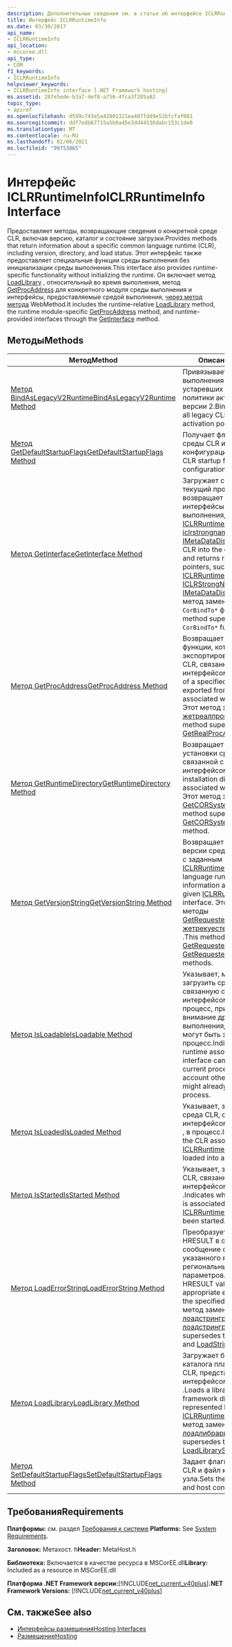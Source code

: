 ```yaml
---
description: Дополнительные сведения см. в статье об интерфейсе ICLRRuntimeInfo.
title: Интерфейс ICLRRuntimeInfo
ms.date: 03/30/2017
api_name:
- ICLRRuntimeInfo
api_location:
- mscoree.dll
api_type:
- COM
f1_keywords:
- ICLRRuntimeInfo
helpviewer_keywords:
- ICLRRuntimeInfo interface [.NET Framework hosting]
ms.assetid: 287e5ede-b3a7-4ef8-a756-4fca3f285a82
topic_type:
- apiref
ms.openlocfilehash: d599c743e5a42801321ea487fdd9e52bfcfaf081
ms.sourcegitcommit: ddf7edb67715a5b9a45e3dd44536dabc153c1de0
ms.translationtype: MT
ms.contentlocale: ru-RU
ms.lasthandoff: 02/06/2021
ms.locfileid: "99753865"
---
```

# <a name="iclrruntimeinfo-interface"></a><span data-ttu-id="9316a-103">Интерфейс ICLRRuntimeInfo</span><span class="sxs-lookup"><span data-stu-id="9316a-103">ICLRRuntimeInfo Interface</span></span>

<span data-ttu-id="9316a-104">Предоставляет методы, возвращающие сведения о конкретной среде CLR, включая версию, каталог и состояние загрузки.</span><span class="sxs-lookup"><span data-stu-id="9316a-104">Provides methods that return information about a specific common language runtime (CLR), including version, directory, and load status.</span></span> <span data-ttu-id="9316a-105">Этот интерфейс также предоставляет специальные функции среды выполнения без инициализации среды выполнения.</span><span class="sxs-lookup"><span data-stu-id="9316a-105">This interface also provides runtime-specific functionality without initializing the runtime.</span></span> <span data-ttu-id="9316a-106">Он включает метод [LoadLibrary](iclrruntimeinfo-loadlibrary-method.md) , относительный во время выполнения, метод [GetProcAddress](iclrruntimeinfo-getprocaddress-method.md) для конкретного модуля среды выполнения и интерфейсы, предоставляемые средой выполнения, [через метод метода](iclrruntimeinfo-getinterface-method.md) WebMethod.</span><span class="sxs-lookup"><span data-stu-id="9316a-106">It includes the runtime-relative [LoadLibrary](iclrruntimeinfo-loadlibrary-method.md) method, the runtime module-specific [GetProcAddress](iclrruntimeinfo-getprocaddress-method.md) method, and runtime-provided interfaces through the [GetInterface](iclrruntimeinfo-getinterface-method.md) method.</span></span>  
  
## <a name="methods"></a><span data-ttu-id="9316a-107">Методы</span><span class="sxs-lookup"><span data-stu-id="9316a-107">Methods</span></span>  
  
|<span data-ttu-id="9316a-108">Метод</span><span class="sxs-lookup"><span data-stu-id="9316a-108">Method</span></span>|<span data-ttu-id="9316a-109">Описание</span><span class="sxs-lookup"><span data-stu-id="9316a-109">Description</span></span>|  
|------------|-----------------|  
|[<span data-ttu-id="9316a-110">Метод BindAsLegacyV2Runtime</span><span class="sxs-lookup"><span data-stu-id="9316a-110">BindAsLegacyV2Runtime Method</span></span>](iclrruntimeinfo-bindaslegacyv2runtime-method.md)|<span data-ttu-id="9316a-111">Привязывает эту среду выполнения для всех устаревших решений политики активации CLR версии 2.</span><span class="sxs-lookup"><span data-stu-id="9316a-111">Binds this runtime for all legacy CLR version 2 activation policy decisions.</span></span>|  
|[<span data-ttu-id="9316a-112">Метод GetDefaultStartupFlags</span><span class="sxs-lookup"><span data-stu-id="9316a-112">GetDefaultStartupFlags Method</span></span>](iclrruntimeinfo-getdefaultstartupflags-method.md)|<span data-ttu-id="9316a-113">Получает флаги запуска среды CLR и файл конфигурации узла.</span><span class="sxs-lookup"><span data-stu-id="9316a-113">Gets the CLR startup flags and host configuration file.</span></span>|  
|[<span data-ttu-id="9316a-114">Метод GetInterface</span><span class="sxs-lookup"><span data-stu-id="9316a-114">GetInterface Method</span></span>](iclrruntimeinfo-getinterface-method.md)|<span data-ttu-id="9316a-115">Загружает среду CLR в текущий процесс и возвращает указатели на интерфейсы среды выполнения, такие как [ICLRRuntimeHost](iclrruntimehost-interface.md), [метод iclrstrongname](iclrstrongname-interface.md) и [IMetaDataDispenser](../metadata/imetadatadispenser-interface.md).</span><span class="sxs-lookup"><span data-stu-id="9316a-115">Loads the CLR into the current process and returns runtime interface pointers, such as [ICLRRuntimeHost](iclrruntimehost-interface.md), [ICLRStrongName](iclrstrongname-interface.md) and [IMetaDataDispenser](../metadata/imetadatadispenser-interface.md).</span></span> <span data-ttu-id="9316a-116">Этот метод заменяет все `CorBindTo*` функции.</span><span class="sxs-lookup"><span data-stu-id="9316a-116">This method supersedes all the `CorBindTo*` functions.</span></span>|  
|[<span data-ttu-id="9316a-117">Метод GetProcAddress</span><span class="sxs-lookup"><span data-stu-id="9316a-117">GetProcAddress Method</span></span>](iclrruntimeinfo-getprocaddress-method.md)|<span data-ttu-id="9316a-118">Возвращает адрес указанной функции, которая была экспортирована из среды CLR, связанной с этим интерфейсом.</span><span class="sxs-lookup"><span data-stu-id="9316a-118">Gets the address of a specified function that was exported from the CLR associated with this interface.</span></span> <span data-ttu-id="9316a-119">Этот метод заменяет метод [жетреалпрокаддресс](getrealprocaddress-function.md) .</span><span class="sxs-lookup"><span data-stu-id="9316a-119">This method supersedes the [GetRealProcAddress](getrealprocaddress-function.md) method.</span></span>|  
|[<span data-ttu-id="9316a-120">Метод GetRuntimeDirectory</span><span class="sxs-lookup"><span data-stu-id="9316a-120">GetRuntimeDirectory Method</span></span>](iclrruntimeinfo-getruntimedirectory-method.md)|<span data-ttu-id="9316a-121">Возвращает каталог установки среды CLR, связанной с этим интерфейсом.</span><span class="sxs-lookup"><span data-stu-id="9316a-121">Gets the installation directory of the CLR associated with this interface.</span></span> <span data-ttu-id="9316a-122">Этот метод заменяет метод [GetCORSystemDirectory](getcorsystemdirectory-function.md) .</span><span class="sxs-lookup"><span data-stu-id="9316a-122">This method supersedes the [GetCORSystemDirectory](getcorsystemdirectory-function.md) method.</span></span>|  
|[<span data-ttu-id="9316a-123">Метод GetVersionString</span><span class="sxs-lookup"><span data-stu-id="9316a-123">GetVersionString Method</span></span>](iclrruntimeinfo-getversionstring-method.md)|<span data-ttu-id="9316a-124">Возвращает сведения о версии среды CLR, связанные с заданным интерфейсом [ICLRRuntimeInfo](iclrruntimeinfo-interface.md) .</span><span class="sxs-lookup"><span data-stu-id="9316a-124">Gets common language runtime (CLR) version information associated with a given [ICLRRuntimeInfo](iclrruntimeinfo-interface.md) interface.</span></span> <span data-ttu-id="9316a-125">Этот метод заменяет методы [GetRequestedRuntimeInfo](getrequestedruntimeinfo-function.md) и [жетрекуестедрунтимеверсион](getrequestedruntimeversion-function.md) .</span><span class="sxs-lookup"><span data-stu-id="9316a-125">This method supersedes the [GetRequestedRuntimeInfo](getrequestedruntimeinfo-function.md) and [GetRequestedRuntimeVersion](getrequestedruntimeversion-function.md) methods.</span></span>|  
|[<span data-ttu-id="9316a-126">Метод IsLoadable</span><span class="sxs-lookup"><span data-stu-id="9316a-126">IsLoadable Method</span></span>](iclrruntimeinfo-isloadable-method.md)|<span data-ttu-id="9316a-127">Указывает, можно ли загрузить среду выполнения, связанную с этим интерфейсом, в текущий процесс, принимая во внимание другие среды выполнения, которые уже могут быть загружены в процесс.</span><span class="sxs-lookup"><span data-stu-id="9316a-127">Indicates whether the runtime associated with this interface can be loaded into the current process, taking into account other runtimes that might already be loaded into the process.</span></span>|  
|[<span data-ttu-id="9316a-128">Метод IsLoaded</span><span class="sxs-lookup"><span data-stu-id="9316a-128">IsLoaded Method</span></span>](iclrruntimeinfo-isloaded-method.md)|<span data-ttu-id="9316a-129">Указывает, загружается ли среда CLR, связанная с интерфейсом [ICLRRuntimeInfo](iclrruntimeinfo-interface.md) , в процесс.</span><span class="sxs-lookup"><span data-stu-id="9316a-129">Indicates whether the CLR associated with the [ICLRRuntimeInfo](iclrruntimeinfo-interface.md) interface is loaded into a process.</span></span>|  
|[<span data-ttu-id="9316a-130">Метод IsStarted</span><span class="sxs-lookup"><span data-stu-id="9316a-130">IsStarted Method</span></span>](iclrruntimeinfo-isstarted-method.md)|<span data-ttu-id="9316a-131">Указывает, запущена ли среда CLR, связанная с интерфейсом [ICLRRuntimeInfo](iclrruntimeinfo-interface.md) .</span><span class="sxs-lookup"><span data-stu-id="9316a-131">Indicates whether the CLR that is associated with the [ICLRRuntimeInfo](iclrruntimeinfo-interface.md) interface has been started.</span></span>|  
|[<span data-ttu-id="9316a-132">Метод LoadErrorString</span><span class="sxs-lookup"><span data-stu-id="9316a-132">LoadErrorString Method</span></span>](iclrruntimeinfo-loaderrorstring-method.md)|<span data-ttu-id="9316a-133">Преобразует значение HRESULT в соответствующее сообщение об ошибке для указанного языка и региональных параметров.</span><span class="sxs-lookup"><span data-stu-id="9316a-133">Translates an HRESULT value into an appropriate error message for the specified culture.</span></span> <span data-ttu-id="9316a-134">Этот метод заменяет методы [лоадстрингрк](loadstringrc-function.md) и [лоадстрингрцекс](loadstringrcex-function.md) .</span><span class="sxs-lookup"><span data-stu-id="9316a-134">This method supersedes the [LoadStringRC](loadstringrc-function.md) and [LoadStringRCEx](loadstringrcex-function.md) methods.</span></span>|  
|[<span data-ttu-id="9316a-135">Метод LoadLibrary</span><span class="sxs-lookup"><span data-stu-id="9316a-135">LoadLibrary Method</span></span>](iclrruntimeinfo-loadlibrary-method.md)|<span data-ttu-id="9316a-136">Загружает библиотеку из каталога платформы среды CLR, представленной интерфейсом [ICLRRuntimeInfo](iclrruntimeinfo-interface.md) .</span><span class="sxs-lookup"><span data-stu-id="9316a-136">Loads a library from the framework directory of the CLR represented by an [ICLRRuntimeInfo](iclrruntimeinfo-interface.md) interface.</span></span> <span data-ttu-id="9316a-137">Этот метод заменяет метод [лоадлибраришим](loadlibraryshim-function.md) .</span><span class="sxs-lookup"><span data-stu-id="9316a-137">This method supersedes the [LoadLibraryShim](loadlibraryshim-function.md) method.</span></span>|  
|[<span data-ttu-id="9316a-138">Метод SetDefaultStartupFlags</span><span class="sxs-lookup"><span data-stu-id="9316a-138">SetDefaultStartupFlags Method</span></span>](iclrruntimeinfo-setdefaultstartupflags-method.md)|<span data-ttu-id="9316a-139">Задает флаги запуска среды CLR и файл конфигурации узла.</span><span class="sxs-lookup"><span data-stu-id="9316a-139">Sets the CLR startup flags and host configuration file.</span></span>|  
  
## <a name="requirements"></a><span data-ttu-id="9316a-140">Требования</span><span class="sxs-lookup"><span data-stu-id="9316a-140">Requirements</span></span>  

 <span data-ttu-id="9316a-141">**Платформы:** см. раздел [Требования к системе](../../get-started/system-requirements.md).</span><span class="sxs-lookup"><span data-stu-id="9316a-141">**Platforms:** See [System Requirements](../../get-started/system-requirements.md).</span></span>  
  
 <span data-ttu-id="9316a-142">**Заголовок:** Метахост. h</span><span class="sxs-lookup"><span data-stu-id="9316a-142">**Header:** MetaHost.h</span></span>  
  
 <span data-ttu-id="9316a-143">**Библиотека:** Включается в качестве ресурса в MSCorEE.dll</span><span class="sxs-lookup"><span data-stu-id="9316a-143">**Library:** Included as a resource in MSCorEE.dll</span></span>  
  
 <span data-ttu-id="9316a-144">**Платформа .NET Framework версии:**[!INCLUDE[net_current_v40plus](../../../../includes/net-current-v40plus-md.md)]</span><span class="sxs-lookup"><span data-stu-id="9316a-144">**.NET Framework Versions:** [!INCLUDE[net_current_v40plus](../../../../includes/net-current-v40plus-md.md)]</span></span>  
  
## <a name="see-also"></a><span data-ttu-id="9316a-145">См. также</span><span class="sxs-lookup"><span data-stu-id="9316a-145">See also</span></span>

- [<span data-ttu-id="9316a-146">Интерфейсы размещения</span><span class="sxs-lookup"><span data-stu-id="9316a-146">Hosting Interfaces</span></span>](hosting-interfaces.md)
- [<span data-ttu-id="9316a-147">Размещение</span><span class="sxs-lookup"><span data-stu-id="9316a-147">Hosting</span></span>](index.md)

